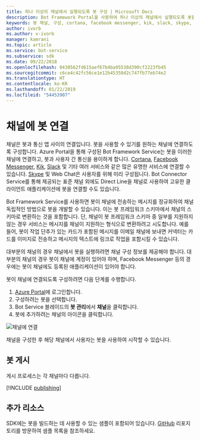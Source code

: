 ```yaml
---
title: 하나 이상의 채널에서 실행되도록 봇 구성 | Microsoft Docs
description: Bot Framework Portal을 사용하여 하나 이상의 채널에서 실행되도록 봇을 구성하는 방법에 대해 알아봅니다.
keywords: 봇 채널, 구성, cortana, facebook messenger, kik, slack, skype, azure portal
author: ivorb
ms.author: v-ivorb
manager: kamrani
ms.topic: article
ms.service: bot-service
ms.subservice: sdk
ms.date: 09/22/2018
ms.openlocfilehash: 0430562fd615aef67b4ba95538d390cf2223fb45
ms.sourcegitcommit: c6ce4c42fc56ce1e12b45358d2c747fb77eb74e2
ms.translationtype: HT
ms.contentlocale: ko-KR
ms.lasthandoff: 01/22/2019
ms.locfileid: "54453907"
---
```

# <a name="connect-a-bot-to-channels"></a>채널에 봇 연결

채널은 봇과 통신 앱 사이의 연결입니다. 봇을 사용할 수 있기를 원하는 채널에 연결하도록 구성합니다. Azure Portal을 통해 구성된 Bot Framework Service는 봇을 이러한 채널에 연결하고, 봇과 사용자 간 통신을 용이하게 합니다. [Cortana](bot-service-channel-connect-cortana.md), [Facebook Messenger](bot-service-channel-connect-facebook.md), [Kik](bot-service-channel-connect-kik.md), [Slack](bot-service-channel-connect-slack.md) 및 기타 여러 서비스와 같은 많은 유명한 서비스에 연결할 수 있습니다. [Skype](https://dev.skype.com/bots) 및 Web Chat은 사용자를 위해 미리 구성됩니다. Bot Connector Service를 통해 제공되는 표준 채널 외에도 Direct Line을 채널로 사용하여 고유한 클라이언트 애플리케이션에 봇을 연결할 수도 있습니다.

Bot Framework Service를 사용하면 봇이 채널에 전송하는 메시지를 정규화하여 채널 독립적인 방법으로 봇을 개발할 수 있습니다. 이는 봇 프레임워크 스키마에서 채널의 스키마로 변환하는 것을 포함합니다. 단, 채널이 봇 프레임워크 스키마 중 일부를 지원하지 않는 경우 서비스는 메시지를 채널이 지원하는 형식으로 변환하려고 시도합니다. 예를 들어, 봇이 작업 단추가 있는 카드가 포함된 메시지를 이메일 채널에 보내면 커넥터는 카드를 이미지로 전송하고 메시지의 텍스트에 링크로 작업을 포함시킬 수 있습니다.


대부분의 채널의 경우 채널에서 봇을 실행하려면 채널 구성 정보를 제공해야 합니다. 대부분의 채널의 경우 봇이 채널에 계정이 있어야 하며, Facebook Messenger 등의 경우에는 봇이 채널에도 등록된 애플리케이션이 있어야 합니다.

봇이 채널에 연결되도록 구성하려면 다음 단계를 수행합니다.

1. <a href="https://portal.azure.com" target="_blank">Azure Portal</a>에 로그인합니다.
1. 구성하려는 봇을 선택합니다.
3. Bot Service 블레이드의 **봇 관리**에서 **채널**을 클릭합니다.
4. 봇에 추가하려는 채널의 아이콘을 클릭합니다.

![채널에 연결](./media/channels/connect-to-channels.png)

채널을 구성한 후 해당 채널에서 사용자는 봇을 사용하여 시작할 수 있습니다.

## <a name="publish-a-bot"></a>봇 게시

게시 프로세스는 각 채널마다 다릅니다.

[!INCLUDE [publishing](./includes/snippet-publish-to-channel.md)]

## <a name="additional-resources"></a>추가 리소스
SDK에는 봇을 빌드하는 데 사용할 수 있는 샘플이 포함되어 있습니다. [GitHub](https://github.com/Microsoft/BotBuilder-samples) 리포지토리를 방문하여 샘플 목록을 참조하세요.
